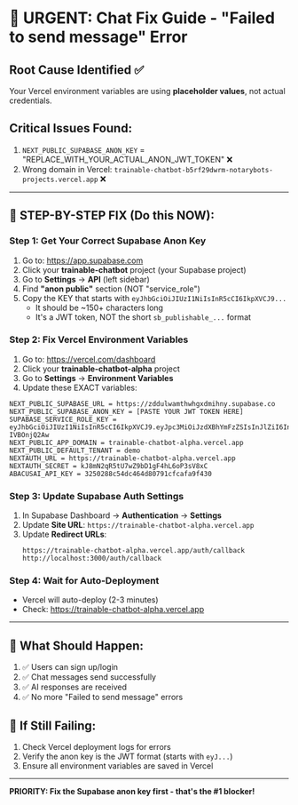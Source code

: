 
# 🚨 URGENT: Chat Fix Guide - "Failed to send message" Error

## Root Cause Identified ✅
Your Vercel environment variables are using **placeholder values**, not actual credentials.

## Critical Issues Found:
1. `NEXT_PUBLIC_SUPABASE_ANON_KEY` = "REPLACE_WITH_YOUR_ACTUAL_ANON_JWT_TOKEN" ❌
2. Wrong domain in Vercel: `trainable-chatbot-b5rf29dwrm-notarybots-projects.vercel.app` ❌

---

## 🔧 STEP-BY-STEP FIX (Do this NOW):

### Step 1: Get Your Correct Supabase Anon Key
1. Go to: https://app.supabase.com
2. Click your **trainable-chatbot** project (your Supabase project)
3. Go to **Settings** → **API** (left sidebar)
4. Find **"anon public"** section (NOT "service_role")
5. Copy the KEY that starts with `eyJhbGciOiJIUzI1NiIsInR5cCI6IkpXVCJ9...`
   - It should be ~150+ characters long
   - It's a JWT token, NOT the short `sb_publishable_...` format

### Step 2: Fix Vercel Environment Variables
1. Go to: https://vercel.com/dashboard
2. Click your **trainable-chatbot-alpha** project
3. Go to **Settings** → **Environment Variables**
4. Update these EXACT variables:

```
NEXT_PUBLIC_SUPABASE_URL = https://zddulwamthwhgxdmihny.supabase.co
NEXT_PUBLIC_SUPABASE_ANON_KEY = [PASTE YOUR JWT TOKEN HERE]
SUPABASE_SERVICE_ROLE_KEY = eyJhbGciOiJIUzI1NiIsInR5cCI6IkpXVCJ9.eyJpc3MiOiJzdXBhYmFzZSIsInJlZiI6InpkZHVsd2FtdGh3aGd4ZG1paG55Iiwicm9sZSI6InNlcnZpY2Vfcm9sZSIsImlhdCI6MTc1NDQzMDYwNSwiZXhwIjoyMDcwMDA2NjA1fQ.Yw_L7uJZCB7TTsYIvkMPEYRRf3rcQbXt-IVBOnjQ2Aw
NEXT_PUBLIC_APP_DOMAIN = trainable-chatbot-alpha.vercel.app
NEXT_PUBLIC_DEFAULT_TENANT = demo
NEXTAUTH_URL = https://trainable-chatbot-alpha.vercel.app
NEXTAUTH_SECRET = kJ8mN2qR5tU7wZ9bD1gF4hL6oP3sV8xC
ABACUSAI_API_KEY = 3250288c54dc464d80791cfcafa9f430
```

### Step 3: Update Supabase Auth Settings
1. In Supabase Dashboard → **Authentication** → **Settings**
2. Update **Site URL**: `https://trainable-chatbot-alpha.vercel.app`
3. Update **Redirect URLs**:
   ```
   https://trainable-chatbot-alpha.vercel.app/auth/callback
   http://localhost:3000/auth/callback
   ```

### Step 4: Wait for Auto-Deployment
- Vercel will auto-deploy (2-3 minutes)
- Check: https://trainable-chatbot-alpha.vercel.app

---

## 🎯 What Should Happen:
1. ✅ Users can sign up/login
2. ✅ Chat messages send successfully  
3. ✅ AI responses are received
4. ✅ No more "Failed to send message" errors

## 🚨 If Still Failing:
1. Check Vercel deployment logs for errors
2. Verify the anon key is the JWT format (starts with `eyJ...`)
3. Ensure all environment variables are saved in Vercel

---

**PRIORITY: Fix the Supabase anon key first - that's the #1 blocker!**
